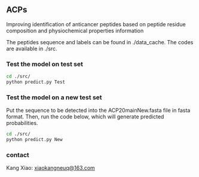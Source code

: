## ACPs

Improving identification of anticancer peptides based on peptide residue composition and physiochemical properties information 

The peptides sequence and labels can be found in ./data_cache.
The codes are available in ./src.

### Test the model on test set

```bash
cd ./src/
python predict.py Test
```
### Test the model on a new test set
Put the sequence to be detected into the ACP20mainNew.fasta file in fasta format.
Then, run the code below, which will generate predicted probabilities.
```bash
cd ./src/
python predict.py New
```
### contact
Kang Xiao: xiaokangneuq@163.com
